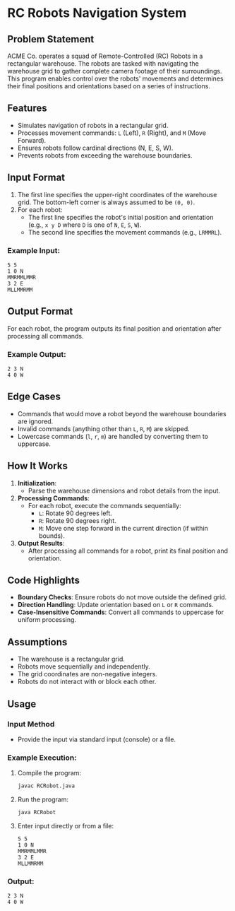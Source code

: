 # RC Robots Navigation System

## Problem Statement
ACME Co. operates a squad of Remote-Controlled (RC) Robots in a rectangular warehouse. The robots are tasked with navigating the warehouse grid to gather complete camera footage of their surroundings. This program enables control over the robots' movements and determines their final positions and orientations based on a series of instructions.

## Features
- Simulates navigation of robots in a rectangular grid.
- Processes movement commands: `L` (Left), `R` (Right), and `M` (Move Forward).
- Ensures robots follow cardinal directions (N, E, S, W).
- Prevents robots from exceeding the warehouse boundaries.

## Input Format
1. The first line specifies the upper-right coordinates of the warehouse grid. The bottom-left corner is always assumed to be `(0, 0)`.
2. For each robot:
   - The first line specifies the robot's initial position and orientation (e.g., `x y D` where `D` is one of `N`, `E`, `S`, `W`).
   - The second line specifies the movement commands (e.g., `LRMMRL`).

### Example Input:
```plaintext
5 5
1 0 N
MMRMMLMMR
3 2 E
MLLMMRMM
```

## Output Format
For each robot, the program outputs its final position and orientation after processing all commands.

### Example Output:
```plaintext
2 3 N
4 0 W
```

## Edge Cases
- Commands that would move a robot beyond the warehouse boundaries are ignored.
- Invalid commands (anything other than `L`, `R`, `M`) are skipped.
- Lowercase commands (`l`, `r`, `m`) are handled by converting them to uppercase.

## How It Works
1. **Initialization**:
   - Parse the warehouse dimensions and robot details from the input.
2. **Processing Commands**:
   - For each robot, execute the commands sequentially:
     - `L`: Rotate 90 degrees left.
     - `R`: Rotate 90 degrees right.
     - `M`: Move one step forward in the current direction (if within bounds).
3. **Output Results**:
   - After processing all commands for a robot, print its final position and orientation.

## Code Highlights
- **Boundary Checks**:
  Ensure robots do not move outside the defined grid.
- **Direction Handling**:
  Update orientation based on `L` or `R` commands.
- **Case-Insensitive Commands**:
  Convert all commands to uppercase for uniform processing.

## Assumptions
- The warehouse is a rectangular grid.
- Robots move sequentially and independently.
- The grid coordinates are non-negative integers.
- Robots do not interact with or block each other.

## Usage
### Input Method
- Provide the input via standard input (console) or a file.

### Example Execution:
1. Compile the program:
   ```bash
   javac RCRobot.java
   ```
2. Run the program:
   ```bash
   java RCRobot
   ```
3. Enter input directly or from a file:
   ```plaintext
   5 5
   1 0 N
   MMRMMLMMR
   3 2 E
   MLLMMRMM
   ```

### Output:
```plaintext
2 3 N
4 0 W
```

